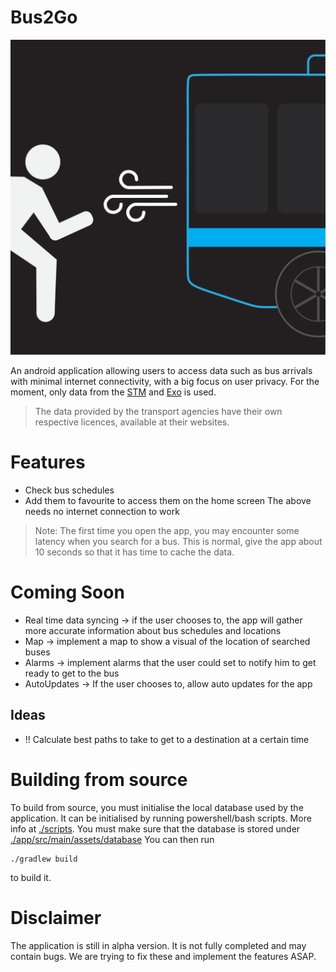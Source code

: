# Bus2Go
<img src="./icon/icon_black_version.svg"/>

An android application allowing users to access data such as bus arrivals with minimal internet connectivity, 
with a big focus on user privacy.
For the moment, only data from the [STM](https://stm.info/en) and [Exo](https://exo.quebec/en) is used.

>The data provided by the transport agencies have their own respective licences, available
at their websites.

# Features
- Check bus schedules
- Add them to favourite to access them on the home screen
The above needs no internet connection to work
> Note: The first time you open the app, you may encounter some latency when you search for a bus.
This is normal, give the app about 10 seconds so that it has time to cache the data.

# Coming Soon
- Real time data syncing -> if the user chooses to, the app will gather more accurate information about bus schedules and locations
- Map -> implement a map to show a visual of the location of searched buses
- Alarms -> implement alarms that the user could set to notify him to get ready to get to the bus
- AutoUpdates -> If the user chooses to, allow auto updates for the app

## Ideas
- !! Calculate best paths to take to get to a destination at a certain time

# Building from source
To build from source, you must initialise the local database used by the application. It
can be initialised by running powershell/bash scripts. More info at [./scripts](./scripts).
You must make sure that the database is stored under [./app/src/main/assets/database](./app/src/main/assets/database)
You can then run 
```
./gradlew build
```
to build it.

# Disclaimer
The application is still in alpha version. It is not fully completed and may contain bugs. 
We are trying to fix these and implement the features ASAP.